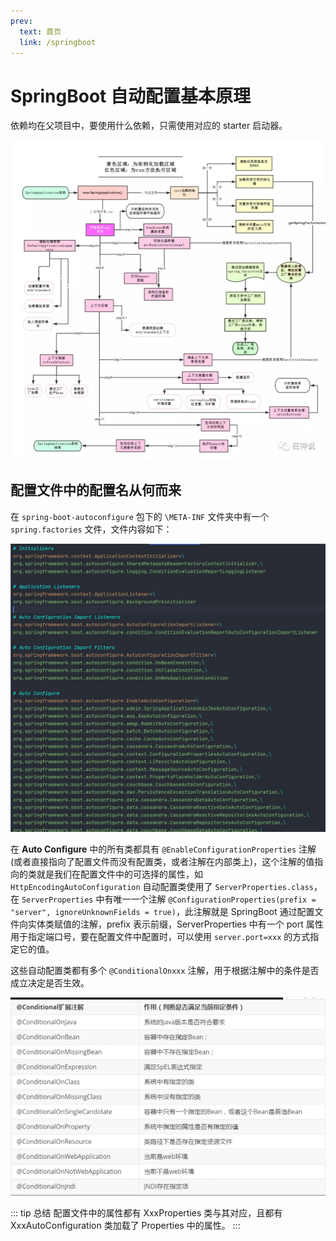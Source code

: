 ```yaml
---
prev:
  text: 首页
  link: /springboot
---
```


# SpringBoot 自动配置基本原理

依赖均在父项目中，要使用什么依赖，只需使用对应的 starter 启动器。

![SpringBoot原理](./images/SpringBoot流程图.jpg)

## 配置文件中的配置名从何而来

在 `spring-boot-autoconfigure` 包下的 `\META-INF` 文件夹中有一个 `spring.factories` 文件，文件内容如下：

![spring.factories](./images/spring.factories.jpg)

在 **Auto Configure** 中的所有类都具有 `@EnableConfigurationProperties` 注解(或者直接指向了配置文件而没有配置类，或者注解在内部类上)，这个注解的值指向的类就是我们在配置文件中的可选择的属性，如 `HttpEncodingAutoConfiguration` 自动配置类使用了 `ServerProperties.class`，在 `ServerProperties` 中有唯一一个注解 `@ConfigurationProperties(prefix = "server", ignoreUnknownFields = true)`，此注解就是 SpringBoot 通过配置文件向实体类赋值的注解，prefix 表示前缀，ServerProperties 中有一个 port 属性用于指定端口号，要在配置文件中配置时，可以使用 `server.port=xxx` 的方式指定它的值。

这些自动配置类都有多个 `@ConditionalOnxxx` 注解，用于根据注解中的条件是否成立决定是否生效。

![@Conditional](./images/@Conditional.jpg)

::: tip 总结
配置文件中的属性都有 XxxProperties 类与其对应，且都有 XxxAutoConfiguration 类加载了 Properties 中的属性。
:::
